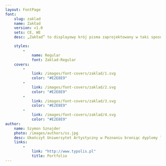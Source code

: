 ```yaml
---
layout: FontPage
font:
    slug: zaklad
    name: Zakład
    version: v1.0
    sets: CE, WE
    desc: „Zakład” to displayowy krój pisma zaprojektowany w taki sposób, aby sprawdzał się na szyldach, jak i plakatach opisujących różne wydarzenia kulturalne w Warszawie. Jego masywna konstrukcja oraz zdecydowany i odważny rysunek, inspirowany liternictwem z szyldów zakładów rzemieślniczych, sprawia że jest on w swej formie wizualnej charakterystyczny i zauważalny.

    styles:
        -
            name: Regular
            font: Zaklad-Regular
    covers:
        -
            link: /images/font-covers/zaklad/1.svg
            color: "#E2E8E9"
        -
            link: /images/font-covers/zaklad/2.svg
            color: "#E2E8E9"
        -
            link: /images/font-covers/zaklad/3.svg
            color: "#E2E8E9"
        -
            link: /images/font-covers/zaklad/4.svg
            color: "#E2E8E9"
author:
    name: Szymon Sznajder
    photo: /images/authors/ss.jpg
    desc: Ukończył Uniwersytet Artystyczny w Poznaniu broniąc dyplomy licencjacki i magisterski z projektowania krojów pism. Laureat licznych wyróżnień i nagród. Między innymi obydwa dyplomy zostały zakwalifikowane do Przeglądu Projektów Dyplomowych Graduation Projects, a za dyplom magisterski został laureatem stypendium im. Marii Dokowicz. Obecnie aktywnie projektuje liczne zlecenia komercyjne oraz wykłada na Uniwersytecie Artystycznym w Poznaniu.
    links:
        -
            link: "http://www.typolis.pl"
            title: Portfolio
---
```

